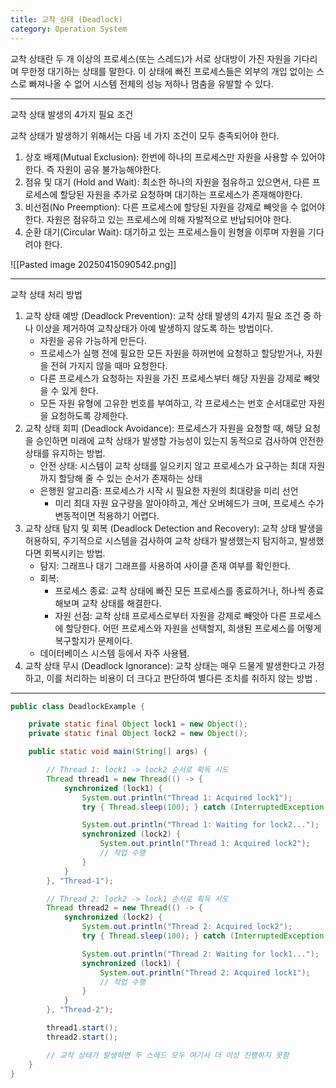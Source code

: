 ```yaml
---
title: 교착 상태 (Deadlock)
category: Operation System
---
```

교착 상태란 두 개 이상의 프로세스(또는 스레드)가 서로 상대방이 가진 자원을 기다리며 무한정 대기하는 상태를 말한다. 이 상태에 빠진 프로세스들은 외부의 개입 없이는 스스로 빠져나올 수 없어 시스템 전체의 성능 저하나 멈춤을 유발할 수 있다. 

-------------------------------

교착 상태 발생의 4가지 필요 조건

교착 상태가 발생하기 위해서는 다음 네 가지 조건이 모두 충족되어야 한다.
1. 상호 배제(Mutual Exclusion): 한번에 하나의 프로세스만 자원을 사용할 수 있어야한다. 즉 자원이 공유 불가능해야한다.
2. 점유 및 대기 (Hold and Wait): 최소한 하나의 자원을 점유하고 있으면서, 다른 프로세스에 할당된 자원을 추가로 요청하며 대기하는 프로세스가 존재해야한다. 
3. 비선점(No Preemption): 다른 프로세스에 할당된 자원을 강제로 빼앗을 수 없어야 한다. 자원은 점유하고 있는 프로세스에 의해 자발적으로 반납되어야 한다. 
4. 순환 대기(Circular Wait): 대기하고 있는 프로세스들이 원형을 이루며 자원을 기다려야 한다. 

![[Pasted image 20250415090542.png]]

------------------------------

교착 상태 처리 방법
1. 교착 상태 예방 (Deadlock Prevention): 교착 상태 발생의 4가지 필요 조건 중 하나 이상을 제거하여 교착상태가 아예 발생하지 않도록 하는 방법이다. 
	- 자원을 공유 가능하게 만든다.
	- 프로세스가 실행 전에 필요한 모든 자원을 하꺼번에 요청하고 할당받거나, 자원을 전혀 가지지 않을 때마 요청한다. 
	- 다른 프로세스가 요청하는 자원을 가진 프로세스부터 해당 자원을 강제로 빼앗을 수 있게 한다. 
	- 모든 자원 유형에 고유한 번호를 부여하고, 각 프로세스는 번호 순서대로만 자원을 요청하도록 강제한다. 
2. 교착 상태 회피 (Deadlock Avoidance): 프로세스가 자원을 요청할 때, 해당 요청을 승인하면 미래에 교착 상태가 발생할 가능성이 있는지 동적으로 검사하여 안전한 상태를 유지하는 방법.
	- 안전 상태: 시스템이 교착 상태를 일으키지 않고 프로세스가 요구하는 최대 자원까지 할당해 줄 수 있는 순서가 존재하는 상태
	- 은행원 알고리즘: 프로세스가 시작 시 필요한 자원의 최대량을 미리 선언
		- 미리 최대 자원 요구량을 알아야하고, 계산 오버헤드가 크며, 프로세스 수가 변동적이면 적용하기 어렵다. 
3. 교착 상태 탐지 및 회복 (Deadlock Detection and Recovery): 교착 상태 발생을 허용하되, 주기적으로 시스템을 검사하여 교착 상태가 발생했는지 탐지하고, 발생했다면 회복시키는 방법. 
	- 탐지: 그래프나 대기 그래프를 사용하여 사이클 존재 여부를 확인한다. 
	- 회복:
		- 프로세스 종료: 교착 상태에 빠진 모든 프로세스를 종료하거나, 하나씩 종료해보며 교착 상태를 해결한다. 
		- 자원 선점: 교착 상태 프로세스로부터 자원을 강제로 빼앗아 다른 프로세스에 할당한다. 어떤 프로세스와 자원을 선택할지, 희생된 프로세스를 어떻게 복구할지가 문제이다. 
	- 데이터베이스 시스템 등에서 자주 사용됌. 
4. 교착 상태 무시 (Deadlock Ignorance):  교착 상태는 매우 드물게 발생한다고 가정하고, 이를 처리하는 비용이 더 크다고 판단하여 별다른 조치를 취하지 않는 방법 .

----------------------------------------

```java
public class DeadlockExample {

    private static final Object lock1 = new Object();
    private static final Object lock2 = new Object();

    public static void main(String[] args) {

        // Thread 1: lock1 -> lock2 순서로 획득 시도
        Thread thread1 = new Thread(() -> {
            synchronized (lock1) {
                System.out.println("Thread 1: Acquired lock1");
                try { Thread.sleep(100); } catch (InterruptedException e) {} // 다른 스레드가 lock2를 잡도록 유도

                System.out.println("Thread 1: Waiting for lock2...");
                synchronized (lock2) {
                    System.out.println("Thread 1: Acquired lock2");
                    // 작업 수행
                }
            }
        }, "Thread-1");

        // Thread 2: lock2 -> lock1 순서로 획득 시도
        Thread thread2 = new Thread(() -> {
            synchronized (lock2) {
                System.out.println("Thread 2: Acquired lock2");
                try { Thread.sleep(100); } catch (InterruptedException e) {} // 다른 스레드가 lock1을 잡도록 유도

                System.out.println("Thread 2: Waiting for lock1...");
                synchronized (lock1) {
                    System.out.println("Thread 2: Acquired lock1");
                    // 작업 수행
                }
            }
        }, "Thread-2");

        thread1.start();
        thread2.start();

        // 교착 상태가 발생하면 두 스레드 모두 여기서 더 이상 진행하지 못함
    }
}
```